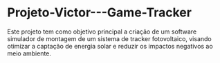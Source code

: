 # Projeto-Victor---Game-Tracker
Este projeto tem como objetivo principal a criação de um software simulador de montagem de um sistema de tracker fotovoltaico, visando otimizar a captação de energia solar e reduzir os impactos negativos ao meio ambiente.
